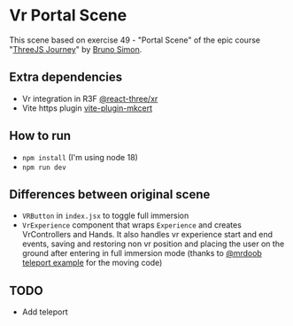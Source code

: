 # Vr Portal Scene
This scene based on exercise 49 - "Portal Scene" of the epic course "[ThreeJS Journey](https://threejs-journey.com/)" by [Bruno Simon](https://twitter.com/bruno_simon).

## Extra dependencies
- Vr integration in R3F [@react-three/xr](https://github.com/pmndrs/react-xr)
- Vite https plugin [vite-plugin-mkcert](https://www.npmjs.com/package/vite-plugin-mkcert)

## How to run
- `npm install` (I'm using node 18)
- `npm run dev`

## Differences between original scene
- `VRButton` in `index.jsx` to toggle full immersion
- `VrExperience` component that wraps `Experience` and creates VrControllers and Hands. It also handles vr experience start and end events, saving and restoring non vr position and placing the user on the ground after entering in full immersion mode (thanks to [@mrdoob teleport example](https://github.com/mrdoob/three.js/blob/master/examples/webxr_vr_teleport.html) for the moving code)

## TODO
- Add teleport